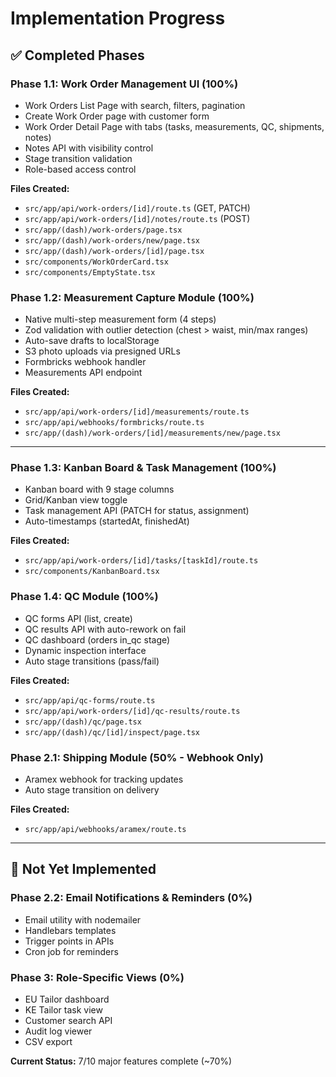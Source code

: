 # Implementation Progress

## ✅ Completed Phases

### Phase 1.1: Work Order Management UI (100%)
- Work Orders List Page with search, filters, pagination
- Create Work Order page with customer form
- Work Order Detail Page with tabs (tasks, measurements, QC, shipments, notes)
- Notes API with visibility control
- Stage transition validation
- Role-based access control

**Files Created:**
- `src/app/api/work-orders/[id]/route.ts` (GET, PATCH)
- `src/app/api/work-orders/[id]/notes/route.ts` (POST)
- `src/app/(dash)/work-orders/page.tsx`
- `src/app/(dash)/work-orders/new/page.tsx`
- `src/app/(dash)/work-orders/[id]/page.tsx`
- `src/components/WorkOrderCard.tsx`
- `src/components/EmptyState.tsx`

### Phase 1.2: Measurement Capture Module (100%)
- Native multi-step measurement form (4 steps)
- Zod validation with outlier detection (chest > waist, min/max ranges)
- Auto-save drafts to localStorage
- S3 photo uploads via presigned URLs
- Formbricks webhook handler
- Measurements API endpoint

**Files Created:**
- `src/app/api/work-orders/[id]/measurements/route.ts`
- `src/app/api/webhooks/formbricks/route.ts`
- `src/app/(dash)/work-orders/[id]/measurements/new/page.tsx`

---

### Phase 1.3: Kanban Board & Task Management (100%)
- Kanban board with 9 stage columns  
- Grid/Kanban view toggle
- Task management API (PATCH for status, assignment)
- Auto-timestamps (startedAt, finishedAt)

**Files Created:**
- `src/app/api/work-orders/[id]/tasks/[taskId]/route.ts`
- `src/components/KanbanBoard.tsx`

### Phase 1.4: QC Module (100%)
- QC forms API (list, create)
- QC results API with auto-rework on fail
- QC dashboard (orders in_qc stage)
- Dynamic inspection interface
- Auto stage transitions (pass/fail)

**Files Created:**
- `src/app/api/qc-forms/route.ts`
- `src/app/api/work-orders/[id]/qc-results/route.ts`
- `src/app/(dash)/qc/page.tsx`
- `src/app/(dash)/qc/[id]/inspect/page.tsx`

### Phase 2.1: Shipping Module (50% - Webhook Only)
- Aramex webhook for tracking updates
- Auto stage transition on delivery

**Files Created:**
- `src/app/api/webhooks/aramex/route.ts`

---

## 🔄 Not Yet Implemented

### Phase 2.2: Email Notifications & Reminders (0%)
- Email utility with nodemailer
- Handlebars templates
- Trigger points in APIs
- Cron job for reminders

### Phase 3: Role-Specific Views (0%)
- EU Tailor dashboard
- KE Tailor task view
- Customer search API
- Audit log viewer
- CSV export

**Current Status:** 7/10 major features complete (~70%)
